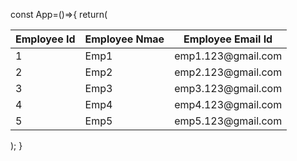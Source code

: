 const App=()=>{
  return(
  <div className="app.container">
    <table>
      <thead>
        <tr>
          <th>Employee Id</th>
          <th>Employee Nmae</th>
          <th>Employee Email Id</th>
          </tr>
          </thead>
          <tbody>
            <tr>
            <td>1</td>
            <td>Emp1</td>
            <td>emp1.123@gmail.com</td>
            </tr>
            <tr>
            <td>2</td>
            <td>Emp2</td>
            <td>emp2.123@gmail.com</td>
            </tr>
            <tr>
            <td>3</td>
            <td>Emp3</td>
            <td>emp3.123@gmail.com</td>
            </tr>
            <tr>
            <td>4</td>
            <td>Emp4</td>
            <td>emp4.123@gmail.com</td>
            </tr>
            <tr>
            <td>5</td>
            <td>Emp5</td>
            <td>emp5.123@gmail.com</td>
            </tr>
            </tbody>
          </table>
          </div>
          );
}
